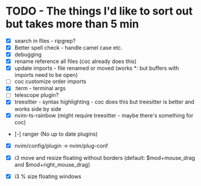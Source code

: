 
# TODO - The things I'd like to sort out but takes more than 5 min

 - [x] search in files - ripgrep?
 - [x] Better spell check - handle camel case etc.
 - [x] debugging
 - [x] rename reference all files (coc already does this)
 - [x] update imports - file renamed or moved (works *: but buffers with imports need to be open)
 - [ ] coc customize order imports
 - [x] :term - terminal args
 - [ ] telescope plugin?
 - [x] treesitter - syntax highlighting - coc does this but treesitter is better and works side by side
 - [x] nvim-ts-rainbow (might require treesitter - maybe there's something for coc)
 - [-] ranger (No up to date plugins)
 - [x] nvim/config/plugin -> nvim/plug-conf

 - [x] i3 move and resize floating without borders (default: $mod+mouse_drag and $mod+right_mouse_drag)
 - [x] i3 % size floating windows

